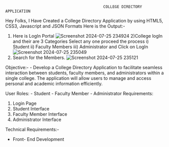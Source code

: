                                                COLLEGE DIRECTORY APPLICATION
Hey Folks,
I Have Created a College Directory Application by using HTML5, CSS3, Javascript and JSON Formats
Here is the Output:-
1) Here is LogIn Portal
![Screenshot 2024-07-25 234924](https://github.com/user-attachments/assets/9245fed1-96a5-414e-8912-db2f3cc60ed9)
2)College logIn and their are 3 Categories
Select any one proceed the process
   i) Student
   ii) Faculty Members
   iii) Administrator and Click on LogIn
![Screenshot 2024-07-25 235049](https://github.com/user-attachments/assets/c417ec5f-68fa-4989-82a5-fae25f8a47a2)
3) Search for the Members.
![Screenshot 2024-07-25 235121](https://github.com/user-attachments/assets/79b405e7-8490-4b37-9e8a-830c51cd931b)



Objective:-
        - Develop a College Directory Application to facilitate seamless interaction between students, faculty members, and administrators within a single college. The application will allow users to manage and access personal and academic information efficiently.

User Roles:
     - Student
     - Faculty Member
     - Administrator
Requirements:
1. Login Page
2. Student Interface
3. Faculty Member Interface
4. Administrator Interface

Technical Requirements:-
   - Front- End Development
